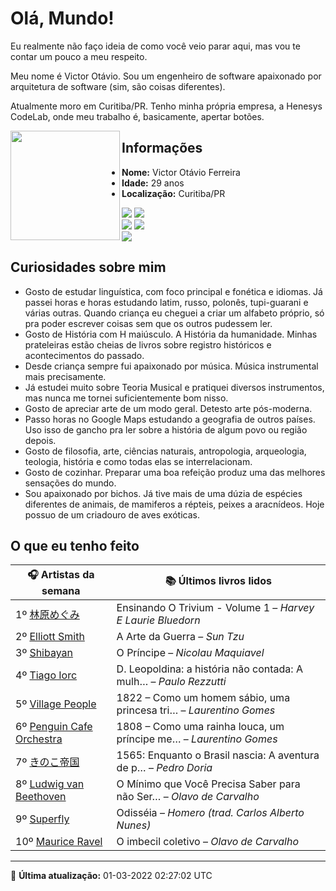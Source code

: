 # Olá, Mundo!

Eu realmente não faço ideia de como você veio parar aqui, mas vou te contar um pouco a meu respeito.

Meu nome é Victor Otávio. Sou um engenheiro de software apaixonado por arquitetura de software (sim, são coisas diferentes).

Atualmente moro em Curitiba/PR. Tenho minha própria empresa, a Henesys CodeLab, onde meu trabalho é, basicamente, apertar botões.

<img align="left" src="https://github.com/vctrtvfrrr/vctrtvfrrr/raw/master/octocat.png" alt="" width="175" />

## Informações

- **Nome:** Victor Otávio Ferreira
- **Idade:** 29 anos
- **Localização:** Curitiba/PR

[![](https://img.shields.io/badge/LinkedIn-victorotavio-blue)](https://www.linkedin.com/in/victorotavio/) [![](https://img.shields.io/badge/Twitter-@vctrtvfrrr-blue)](https://twitter.com/vctrtvfrrr)  
[![](https://img.shields.io/badge/GitHub-vctrtvfrrr-24292e)](https://github.com/vctrtvfrrr) [![](https://img.shields.io/badge/GitLab-vctrtvfrrr-ec5d16)](https://gitlab.com/vctrtvfrrr)  
[![](https://img.shields.io/badge/Email-victor@otavioferreira.com.br-red)](mailto:victor@otavioferreira.com.br)  

## Curiosidades sobre mim

-   Gosto de estudar linguística, com foco principal e fonética e idiomas. Já passei horas e horas estudando latim, russo, polonês, tupi-guarani e várias outras. Quando criança eu cheguei a criar um alfabeto próprio, só pra poder escrever coisas sem que os outros pudessem ler.
-   Gosto de História com H maiúsculo. A História da humanidade. Minhas prateleiras estão cheias de livros sobre registro históricos e acontecimentos do passado.
-   Desde criança sempre fui apaixonado por música. Música instrumental mais precisamente.
-   Já estudei muito sobre Teoria Musical e pratiquei diversos instrumentos, mas nunca me tornei suficientemente bom nisso.
-   Gosto de apreciar arte de um modo geral. Detesto arte pós-moderna.
-   Passo horas no Google Maps estudando a geografia de outros países. Uso isso de gancho pra ler sobre a história de algum povo ou região depois.
-   Gosto de filosofia, arte, ciências naturais, antropologia, arqueologia, teologia, história e como todas elas se interrelacionam.
-   Gosto de cozinhar. Preparar uma boa refeição produz uma das melhores sensações do mundo.
-   Sou apaixonado por bichos. Já tive mais de uma dúzia de espécies diferentes de animais, de mamiferos a répteis, peixes a aracnídeos. Hoje possuo de um criadouro de aves exóticas.


## O que eu tenho feito

|                                  🎧 Artistas da semana                                   |                      📚 Últimos livros lidos                      |
|------------------------------------------------------------------------------------------|-------------------------------------------------------------------|
| 1º [林原めぐみ](https://www.last.fm/music/%E6%9E%97%E5%8E%9F%E3%82%81%E3%81%90%E3%81%BF) | Ensinando O Trivium - Volume 1	–	_Harvey E Laurie Bluedorn_         |
| 2º [Elliott Smith](https://www.last.fm/music/Elliott+Smith)                              | A Arte da Guerra	–	_Sun Tzu_                                        |
| 3º [Shibayan](https://www.last.fm/music/Shibayan)                                        | O Príncipe	–	_Nicolau Maquiavel_                                    |
| 4º [Tiago Iorc](https://www.last.fm/music/Tiago+Iorc)                                    | D. Leopoldina: a história não contada: A mulh…	–	_Paulo Rezzutti_   |
| 5º [Village People](https://www.last.fm/music/Village+People)                            | 1822 – Como um homem sábio, uma princesa tri…	–	_Laurentino Gomes_  |
| 6º [Penguin Cafe Orchestra](https://www.last.fm/music/Penguin+Cafe+Orchestra)            | 1808 – Como uma rainha louca, um príncipe me…	–	_Laurentino Gomes_  |
| 7º [きのこ帝国](https://www.last.fm/music/%E3%81%8D%E3%81%AE%E3%81%93%E5%B8%9D%E5%9B%BD) | 1565: Enquanto o Brasil nascia: A aventura de p…	–	_Pedro Doria_    |
| 8º [Ludwig van Beethoven](https://www.last.fm/music/Ludwig+van+Beethoven)                | O Mínimo que Você Precisa Saber para não Ser…	–	_Olavo de Carvalho_ |
| 9º [Superfly](https://www.last.fm/music/Superfly)                                        | Odisséia	–	_Homero (trad. Carlos Alberto Nunes)_                    |
| 10º [Maurice Ravel](https://www.last.fm/music/Maurice+Ravel)                             | O imbecil coletivo	–	_Olavo de Carvalho_                            |


---

🚀 **Última atualização:** 01-03-2022 02:27:02 UTC